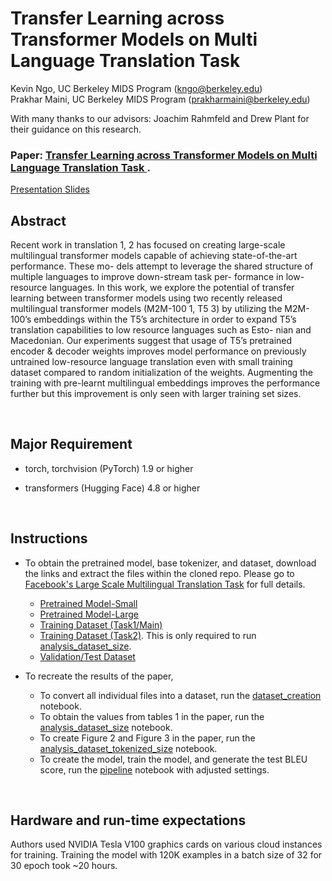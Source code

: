 # Transfer Learning across Transformer Models on Multi Language Translation Task 

Kevin Ngo, UC Berkeley MIDS Program (kngo@berkeley.edu)\
Prakhar Maini, UC Berkeley MIDS Program (prakharmaini@berkeley.edu)

With many thanks to our advisors: Joachim Rahmfeld and Drew Plant for their guidance on this research.

### **Paper:** [Transfer Learning across Transformer Models on Multi Language Translation Task ](https://github.com/Ngo-Kevin/Transfer-Learning-Across-Transformer/blob/main/TL-MMT.pdf).
[Presentation Slides](https://github.com/Ngo-Kevin/Transfer-Learning-Across-Transformer/blob/main/project_presentation/W266_Project_Presentation.pdf)
<br>

## Abstract

Recent work in translation 1, 2 has focused on creating large-scale multilingual transformer models capable of achieving state-of-the-art performance. These mo- dels attempt to leverage the shared structure of multiple languages to improve down-stream task per- formance in low-resource languages. In this work, we explore the potential of transfer learning between transformer models using two recently released multilingual transformer models (M2M-100 1, T5 3) by utilizing the M2M-100’s embeddings within the T5’s architecture in order to expand T5’s translation capabilities to low resource languages such as Esto- nian and Macedonian. Our experiments suggest that usage of T5’s pretrained encoder & decoder weights improves model performance on previously untrained low-resource language translation even with small training dataset compared to random initialization of the weights. Augmenting the training with pre-learnt multilingual embeddings improves the performance further but this improvement is only seen with larger training set sizes. 

<br>

## Major Requirement
- torch, torchvision (PyTorch) 1.9 or higher

- transformers (Hugging Face) 4.8 or higher

<br>

## Instructions
- To obtain the pretrained model, base tokenizer, and dataset, download the links and extract the files within the cloned repo. Please go to [Facebook's Large Scale Multilingual Translation Task](http://www.statmt.org/wmt21/large-scale-multilingual-translation-task.html) for full details.
    * [Pretrained Model-Small](https://dl.fbaipublicfiles.com/flores101/pretrained_models/flores101_mm100_175M.tar.gz)
    * [Pretrained Model-Large](https://dl.fbaipublicfiles.com/flores101/pretrained_models/flores101_mm100_615M.tar.gz)
    * [Training Dataset (Task1/Main)](http://data.statmt.org/wmt21/multilingual-task/small_task1_filt_v2.tar.gz)
    * [Training Dataset (Task2)](http://data.statmt.org/wmt21/multilingual-task/small_task2_filt_v2.tar.gz). This is only required to run [analysis_dataset_size](https://github.com/Ngo-Kevin/Transfer-Learning-Across-Transformer/blob/main/analysis_dataset_size.ipynb).
    * [Validation/Test Dataset](https://dl.fbaipublicfiles.com/flores101/dataset/flores101_dataset.tar.gz)


- To recreate the results of the paper,<br>
    - To convert all individual files into a dataset, run the [dataset_creation](https://github.com/Ngo-Kevin/Transfer-Learning-Across-Transformer/blob/main/dataset_creation.ipynb) notebook.
    - To obtain the values from tables 1 in the paper, run the [analysis_dataset_size](https://github.com/Ngo-Kevin/Transfer-Learning-Across-Transformer/blob/main/analysis_dataset_size.ipynb) notebook.
    - To create Figure 2 and Figure 3 in the paper, run the [analysis_dataset_tokenized_size](https://github.com/Ngo-Kevin/Transfer-Learning-Across-Transformer/blob/main/analysis_dataset_tokenized_size.ipynb) notebook.
    - To create the model, train the model, and generate the test BLEU score, run the [pipeline](https://github.com/Ngo-Kevin/Transfer-Learning-Across-Transformer/blob/main/pipeline.ipynb) notebook with adjusted settings.

<br>

## Hardware and run-time expectations
Authors used NVIDIA Tesla V100 graphics cards on various cloud instances for training. Training the model with 120K examples in a batch size of 32 for 30 epoch took ~20 hours.
